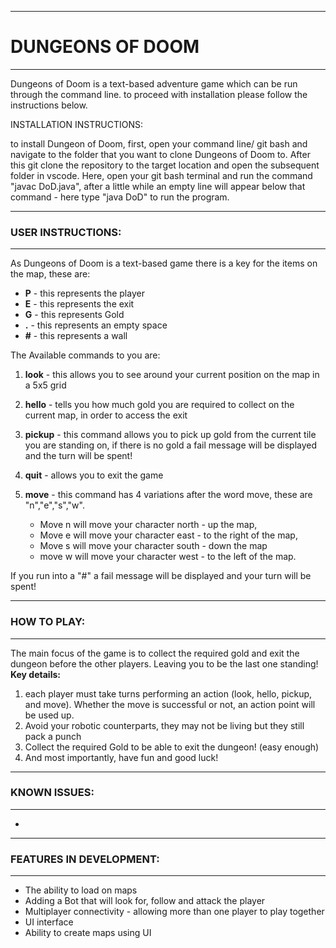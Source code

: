 --------------------				
# DUNGEONS OF DOOM
--------------------

Dungeons of Doom is a text-based adventure game which can be run through the command line.
to proceed with installation please follow the instructions below.

INSTALLATION INSTRUCTIONS:

to install Dungeon of Doom, first, open your command line/ git bash and navigate to the folder that you want to clone 
Dungeons of Doom to. After this git clone the repository to the target location and open the subsequent folder in
vscode. Here, open your git bash terminal and run the command "javac DoD.java", after a little while
an empty line will appear below that command - here type "java DoD" to run the program.

------------------
### USER INSTRUCTIONS:
------------------

As Dungeons of Doom is a text-based game there is a key for the items on the map, these are:

- **P** - this represents the player
- **E** - this represents the exit
- **G** - this represents Gold
- **.** - this represents an empty space
- **#** - this represents a wall

The Available commands to you are:

1. **look** - this allows you to see around your current position on the map in a 5x5 grid

2. **hello** - tells you how much gold you are required to collect on the current map, in order to access the exit

3. **pickup** - this command allows you to pick up gold from the current tile you are standing on, if there is no gold
a fail message will be displayed and the turn will be spent!

4. **quit** - allows you to exit the game

5. **move** - this command has 4 variations after the word move, these are "n","e","s","w". 
    * Move n will move your character north - up the map, 
    * Move e will move your character east - to the right of the map,
    * Move s will move your character south - down the map
    * move w will move your character west - to the left of the map. 

If you run into a "#" a fail message will be displayed and your turn will be spent!

------------------
### HOW TO PLAY:
------------------
The main focus of the game is to collect the required gold and exit the dungeon before the other players. Leaving you to be the last one standing!
**Key details:**

1. each player must take turns performing an action (look, hello, pickup, and move). Whether the move is successful or not, an action point will be used up.
2. Avoid your robotic counterparts, they may not be living but they still pack a punch
3. Collect the required Gold to be able to exit the dungeon! (easy enough)
4. And most importantly, have fun and good luck!
------------------
### KNOWN ISSUES:
------------------
*

----------------------------
### FEATURES IN DEVELOPMENT:
----------------------------
* The ability to load on maps
* Adding a Bot that will look for, follow and attack the player
* Multiplayer connectivity - allowing more than one player to play together
* UI interface
* Ability to create maps using UI
